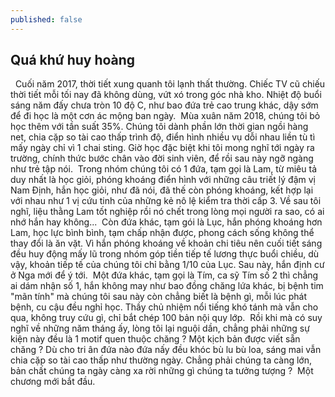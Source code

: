 ```yaml
---
published: false
---
```

## Quá khứ huy hoàng
​
​
Cuối năm 2017, thời tiết xung quanh tôi lạnh thất thường. Chiếc TV cũ chiếu thời tiết mỗi tối nay đã không dùng, vứt xó trong góc nhà kho. Nhiệt độ buổi sáng năm đấy chưa tròn 10 độ C, như bao đứa trẻ cao trung khác, dậy sớm để đi học là một cơn ác mộng ban ngày.
​
Mùa xuân năm 2018, chúng tôi bỏ học thêm với tần suất 35%. Chúng tôi dành phần lớn thời gian ngồi hàng net, chia cặp so tài cao thấp trình độ, điển hình nhiều vụ dỗi nhau liền tù tì mấy ngày chỉ vì 1 chai sting. Giờ học đặc biệt khi tôi mong nghĩ tới ngày ra trường, chính thức bước chân vào đời sinh viên, để rồi sau này ngỡ ngàng như trẻ tập nói.
​
Trong nhóm chúng tôi có 1 đứa, tạm gọi là Lam, từ miêu tả duy nhất là học giỏi, phóng khoáng điển hình với những câu triết lý đậm vị Nam Định, hắn học giỏi, như đã nói, đã thế còn phóng khoáng, kết hợp lại với nhau như 1 vị cứu tinh của những kẻ nô lệ kiểm tra thời cấp 3. Về sau tôi nghĩ, liệu thằng Lam tốt nghiệp rồi nó chết trong lòng mọi người ra sao, có ai nhớ hắn hay không...
​
Còn đứa khác, tạm gói là Lục, hắn phóng khoáng hơn Lam, học lực bình bình, tạm chấp nhận được, phong cách sống không thể thay đổi là ăn vặt. Vì hắn phóng khoáng về khoản chi tiêu nên cuối tiết sáng đều huy động mấy lũ trong nhóm góp tiền tiếp tế lương thực buổi chiều, dù vậy, khoản tiếp tế của chúng tôi chỉ bằng 1/10 của Lục. Sau này, hắn định cư ở Nga mới để ý tới.
​
Một đứa khác, tạm gọi là Tím, ca sỹ Tím số 2 thì chẳng ai dám nhận số 1, hắn không may như bao đồng chăng lứa khác, bị bệnh tim "mãn tính" mà chúng tôi sau này còn chẳng biết là bệnh gì, mỗi lúc phát bệnh, cu cậu đều nghỉ học. Thầy chủ nhiệm nổi tiếng khó tánh mà vẫn cho qua, không truy cứu gì, chỉ bắt chép 100 bản nội quy lớp.
​
Rồi khi mà có suy nghĩ về những năm tháng ấy, lòng tôi lại nguội dần, chẳng phải những sự kiện này đều là 1 motif quen thuộc chăng ? Một kịch bản được viết sẵn chăng ? Dù cho tri ân đứa nào đứa nấy đều khóc bù lu bù loa, sáng mai vẫn chia cặp so tài cao thấp như thường ngày. Chẳng phải chúng ta càng lớn, bản chất chúng ta ngày càng xa rời những gì chúng ta tưởng tượng ?
​
Một chương mới bắt đầu.